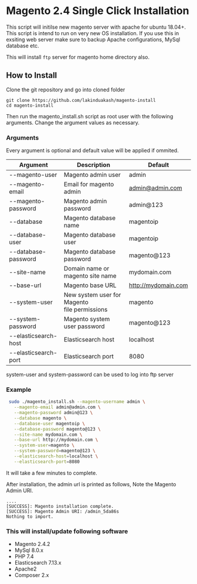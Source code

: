 # Magento 2.4 Single Click Installation

This script will initilse new magento server with apache for ubuntu 18.04+. This script is intend to run on very new OS installation. If you use this in exsiting web server make sure to backup Apache configurations, MySql database etc.

This will install `ftp` server for magento home directory also.

## How to Install

Clone the git repository and go into cloned folder

```
git clone https://github.com/lakinduakash/magento-install
cd magento-install

```


Then run the magento_install.sh script as root user with the following arguments. Change the argument values as necessary.

### Arguments

Every argument is optional and default value will be applied if ommited.

| Argument            | Description                                      | Default             |
|---------------------|--------------------------------------------------|---------------------|
| --magento-user      | Magento admin user                               | admin               |
| --magento-email     | Email for magento admin                          | admin@admin.com     |
| --magento-password  | Magento admin password                           | admin@123           |
| --database          | Magento database name                            | magentoip           |
| --database-user     | Magento database user                            | magentoip           |
| --database-password | Magento database password                        | magento@123         |
| --site-name         | Domain name or magento site name                 | mydomain.com        |
| --base-url          | Magento base URL                                 | http://mydomain.com |
| --system-user       | New system user for Magento <br>file permissions | magento             |
| --system-password   | Magento system user password                     | magento@123         |
| --elasticsearch-host| Elasticsearch host                               | localhost           |
| --elasticsearch-port| Elasticsearch port                               | 8080                |


system-user and system-password can be used to log into ftp server

### Example

 ```bash
  sudo ./magento_install.sh --magento-username admin \
    --magento-email admin@admin.com \
    --magento-password admin@123 \
    --database magento \
    --database-user magentoip \
    --database-password magento@123 \
    --site-name mydomain.com \
    --base-url http://mydomain.com \
    --system-user=magento \
    --system-password=magento@123 \
    --elasticsearch-host=localhost \
    --elasticsearch-port=8080
```

It will take a few minutes to complete.

After installation, the admin url is printed as follows, Note the Magento Admin URI.

```
....
[SUCCESS]: Magento installation complete.
[SUCCESS]: Magento Admin URI: /admin_5da86s
Nothing to import.
```


### This will install/update following software
 
- Magento 2.4.2
- MySql 8.0.x
- PHP 7.4
- Elasticsearch 7.13.x
- Apache2
- Composer 2.x
 
